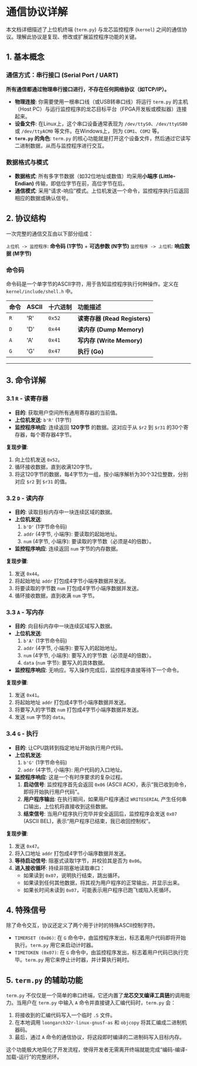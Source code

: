 # 通信协议详解

本文档详细描述了上位机终端 (`term.py`) 与龙芯监控程序 (`kernel`) 之间的通信协议。理解此协议是复现、修改或扩展监控程序功能的关键。

## 1. 基本概念

### 通信方式：串行接口 (Serial Port / UART)

**所有通信都通过物理串行接口进行，不存在任何网络协议（如TCP/IP）。**

- **物理连接**: 你需要使用一根串口线（或USB转串口线）将运行 `term.py` 的主机（Host PC）与运行监控程序的龙芯目标平台（FPGA开发板或模拟器）连接起来。
- **设备文件**: 在Linux上，这个串口设备通常表现为 `/dev/ttyS0`、`/dev/ttyUSB0` 或 `/dev/ttyACM0` 等文件。在Windows上，则为 `COM1`、`COM2` 等。
- **`term.py` 的角色**: `term.py` 的核心功能就是打开这个设备文件，然后通过它读写二进制数据，从而与监控程序进行交互。

### 数据格式与模式

- **数据格式**: 所有多字节数据（如32位地址或数值）均采用**小端序 (Little-Endian)** 传输，即低位字节在前，高位字节在后。
- **通信模式**: 采用“请求-响应”模式。上位机发送一个命令，监控程序执行后返回相应的数据或确认信号。

## 2. 协议结构

一次完整的通信交互由以下部分组成：

`上位机 -> 监控程序`: **命令码 (1字节)** + **可选参数 (N字节)**
`监控程序 -> 上位机`: **响应数据 (M字节)**

### 命令码

命令码是一个单字节的ASCII字符，用于告知监控程序执行何种操作。定义在 `kernel/include/shell.h` 中。

| 命令 | ASCII | 十六进制 | 功能描述 |
| :--- | :---- | :--- | :--- |
| `R` | 'R' | `0x52` | **读寄存器 (Read Registers)** |
| `D` | 'D' | `0x44` | **读内存 (Dump Memory)** |
| `A` | 'A' | `0x41` | **写内存 (Write Memory)** |
| `G` | 'G' | `0x47` | **执行 (Go)** |

--- 

## 3. 命令详解

### 3.1 `R` - 读寄存器

- **目的**: 获取用户空间所有通用寄存器的当前值。
- **上位机发送**: `b'R'` (1字节)
- **监控程序响应**: 连续返回 **120字节** 的数据。这对应于从 `$r2` 到 `$r31` 的30个寄存器，每个寄存器4字节。

**复现步骤**:
1.  向上位机发送 `0x52`。
2.  循环接收数据，直到收满120字节。
3.  将这120字节的数据，每4字节为一组，按小端序解析为30个32位整数，分别对应 `$r2` 到 `$r31` 的值。

### 3.2 `D` - 读内存

- **目的**: 读取目标内存中一块连续区域的数据。
- **上位机发送**:
    1.  `b'D'` (1字节命令码)
    2.  `addr` (4字节, 小端序): 要读取的起始地址。
    3.  `num` (4字节, 小端序): 要读取的字节数（必须是4的倍数）。
- **监控程序响应**: 连续返回 `num` 字节的内存数据。

**复现步骤**:
1.  发送 `0x44`。
2.  将起始地址 `addr` 打包成4字节小端序数据并发送。
3.  将要读取的字节数 `num` 打包成4字节小端序数据并发送。
4.  循环接收数据，直到收满 `num` 字节。

### 3.3 `A` - 写内存

- **目的**: 向目标内存中一块连续区域写入数据。
- **上位机发送**:
    1.  `b'A'` (1字节命令码)
    2.  `addr` (4字节, 小端序): 要写入的起始地址。
    3.  `num` (4字节, 小端序): 要写入的字节数（必须是4的倍数）。
    4.  `data` (`num` 字节): 要写入的具体数据。
- **监控程序响应**: 无响应。写入操作完成后，监控程序直接等待下一个命令。

**复现步骤**:
1.  发送 `0x41`。
2.  将起始地址 `addr` 打包成4字节小端序数据并发送。
3.  将要写入的字节数 `num` 打包成4字节小端序数据并发送。
4.  发送 `num` 字节的 `data`。

### 3.4 `G` - 执行

- **目的**: 让CPU跳转到指定地址开始执行用户代码。
- **上位机发送**:
    1.  `b'G'` (1字节命令码)
    2.  `addr` (4字节, 小端序): 用户代码的入口地址。
- **监控程序响应**: 这是一个有时序要求的复杂过程。
    1.  **启动信号**: 监控程序首先会返回 `0x06` (ASCII ACK)，表示“我已收到命令，即将开始执行用户代码”。
    2.  **用户程序输出**: 在执行期间，如果用户程序通过 `WRITESERIAL` 产生任何串口输出，上位机将直接收到这些数据。
    3.  **结束信号**: 当用户程序执行完毕并安全返回后，监控程序会发送 `0x07` (ASCII BEL)，表示“用户程序已结束，我已收回控制权”。

**复现步骤**:
1.  发送 `0x47`。
2.  将入口地址 `addr` 打包成4字节小端序数据并发送。
3.  **等待启动信号**: 阻塞式读取1字节，并校验其是否为 `0x06`。
4.  **进入接收循环**: 持续非阻塞地读取串口：
    -   如果读到 `0x07`，说明执行结束，跳出循环。
    -   如果读到任何其他数据，将其视为用户程序的正常输出，并显示出来。
    -   如果长时间未读到 `0x07`，可能表示用户程序已跑飞或陷入死循环。

## 4. 特殊信号

除了命令交互，协议还定义了两个用于计时的特殊ASCII控制字符。

- `TIMERSET (0x06)`: 在 `G` 命令中，由监控程序发出，标志着用户代码即将开始执行。`term.py` 用它来启动计时器。
- `TIMETOKEN (0x07)`: 在 `G` 命令中，由监控程序发出，标志着用户代码已执行完毕。`term.py` 用它来停止计时器，并计算执行耗时。

## 5. `term.py` 的辅助功能

`term.py` 不仅仅是一个简单的串口终端，它还内置了**龙芯交叉编译工具链**的调用能力。当用户在 `term.py` 中输入 `A` 命令并直接键入汇编代码时，`term.py` 会：

1.  将接收到的汇编代码写入一个临时 `.S` 文件。
2.  在本地调用 `loongarch32r-linux-gnusf-as` 和 `objcopy` 将其汇编成二进制机器码。
3.  最后，通过 `A` 命令的通信协议，将这段即时编译的二进制码写入目标内存。

这个功能极大地简化了开发流程，使得开发者无需离开终端就能完成“编码-编译-加载-运行”的完整闭环。
